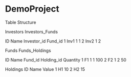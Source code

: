 # DemoProject

Table Structure

Investors           Investors_Funds
							
ID   Name			Investor_id Fund_id	
1    Inv1			 1            1	
2 	 Inv2			 1			  2 

Funds				Funds_Holdings
			
ID  Name 			Fund_id Holding_id Quantity
1	F1				  1			1		100
2	F2				  1			2		50	


Holdings
ID Name Value
1	H1	 10
2	H2	 15

